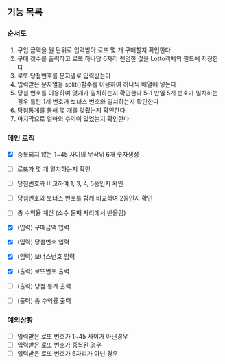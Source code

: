 ## 기능 목록

### 순서도

1. 구입 금액을 원 단위로 입력받아 로또 몇 개 구매할지 확인한다
2. 구매 갯수를 출력하고 로또 하나당 6자리 랜덤한 값을 Lotto객체의 필드에 저장한다
3. 로또 당첨번호를 문자열로 입력받는다
4. 입력받은 문자열을 split()함수를 이용하여 하나씩 배열에 넣는다
5. 당첨 번호를 이용하여 몇개가 일치하는지 확인한다
   5-1 만일 5개 번호가 일치하는 경우 틀린 1개 번호가 보너스 번호와 일치하는지 확인한다
6. 당첨통계를 통해 몇 개를 맞췄는지 확인한다
7. 마지막으로 얼마의 수익이 있었는지 확인한다

### 메인 로직

- [x] 중복되지 않는 1~45 사이의 무작위 6개 숫자생성
- [ ] 로또가 몇 개 일치하는지 확인
- [ ] 당첨번호와 비교하여 1, 3, 4, 5등인지 확인
- [ ] 당첨번호와 보너스 번호를 함께 비교하여 2등인지 확인
- [ ] 총 수익율 계산 (소수 둘째 자리에서 반올림)

- [x] (입력) 구매금액 입력
- [x] (입력) 당첨번호 입력
- [x] (입력) 보너스번호 입력
- [x] (출력) 로또번호 출력
- [ ] (출력) 당첨 통계 출력
- [ ] (출력) 총 수익률 출력

### 예외상황

- [ ] 입력받은 로또 번호가 1~45 사이가 아닌경우
- [ ] 입력받은 로또 번호가 중복된 경우
- [ ] 입력받은 로또 번호가 6자리가 아닌 경우

